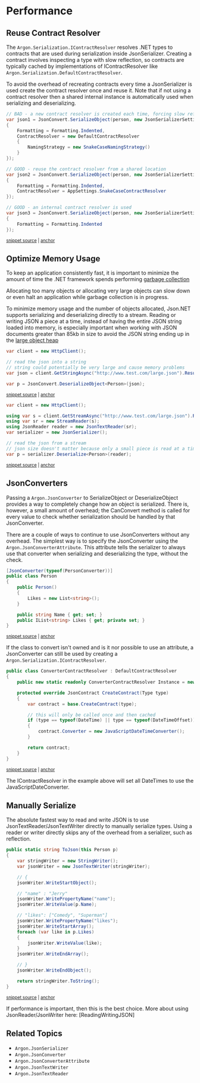 # Performance

## Reuse Contract Resolver

The `Argon.Serialization.IContractResolver` resolves .NET types to contracts that are used during serialization inside JsonSerializer. Creating a contract involves inspecting a type with slow reflection, so contracts are typically cached by implementations of IContractResolver like `Argon.Serialization.DefaultContractResolver`.

To avoid the overhead of recreating contracts every time a JsonSerializer is used create the contract resolver once and reuse it. Note that if not using a contract resolver then a shared internal instance is automatically used when serializing and deserializing.

<!-- snippet: ReuseContractResolver -->
<a id='snippet-reusecontractresolver'></a>
```cs
// BAD - a new contract resolver is created each time, forcing slow reflection to be used
var json1 = JsonConvert.SerializeObject(person, new JsonSerializerSettings
{
    Formatting = Formatting.Indented,
    ContractResolver = new DefaultContractResolver
    {
        NamingStrategy = new SnakeCaseNamingStrategy()
    }
});

// GOOD - reuse the contract resolver from a shared location
var json2 = JsonConvert.SerializeObject(person, new JsonSerializerSettings
{
    Formatting = Formatting.Indented,
    ContractResolver = AppSettings.SnakeCaseContractResolver
});

// GOOD - an internal contract resolver is used
var json3 = JsonConvert.SerializeObject(person, new JsonSerializerSettings
{
    Formatting = Formatting.Indented
});
```
<sup><a href='/src/Tests/Documentation/PerformanceTests.cs#L100-L123' title='Snippet source file'>snippet source</a> | <a href='#snippet-reusecontractresolver' title='Start of snippet'>anchor</a></sup>
<!-- endSnippet -->


## Optimize Memory Usage

To keep an application consistently fast, it is important to minimize the amount of time the .NET framework spends performing [garbage collection](http://msdn.microsoft.com/en-us/library/ms973837.aspx)

Allocating too many objects or allocating very large objects can slow down or even halt an application while garbage collection is in progress.

To minimize memory usage and the number of objects allocated, Json.NET supports serializing and deserializing directly to a stream. Reading or writing JSON a piece at a time, instead of having the entire JSON string loaded into memory, is especially important when working with JSON documents greater than 85kb in size to avoid the JSON string ending up in the [large object heap](http://msdn.microsoft.com/en-us/magazine/cc534993.aspx)

<!-- snippet: DeserializeString -->
<a id='snippet-deserializestring'></a>
```cs
var client = new HttpClient();

// read the json into a string
// string could potentially be very large and cause memory problems
var json = client.GetStringAsync("http://www.test.com/large.json").Result;

var p = JsonConvert.DeserializeObject<Person>(json);
```
<sup><a href='/src/Tests/Documentation/PerformanceTests.cs#L153-L161' title='Snippet source file'>snippet source</a> | <a href='#snippet-deserializestring' title='Start of snippet'>anchor</a></sup>
<!-- endSnippet -->

<!-- snippet: DeserializeStream -->
<a id='snippet-deserializestream'></a>
```cs
var client = new HttpClient();

using var s = client.GetStreamAsync("http://www.test.com/large.json").Result;
using var sr = new StreamReader(s);
using JsonReader reader = new JsonTextReader(sr);
var serializer = new JsonSerializer();

// read the json from a stream
// json size doesn't matter because only a small piece is read at a time from the HTTP request
var p = serializer.Deserialize<Person>(reader);
```
<sup><a href='/src/Tests/Documentation/PerformanceTests.cs#L167-L179' title='Snippet source file'>snippet source</a> | <a href='#snippet-deserializestream' title='Start of snippet'>anchor</a></sup>
<!-- endSnippet -->


## JsonConverters

Passing a `Argon.JsonConverter` to SerializeObject or DeserializeObject provides a way to completely change how an object is serialized. There is, however, a small amount of overhead; the CanConvert method is called for every value to check whether serialization should be handled by that JsonConverter.

There are a couple of ways to continue to use JsonConverters without any overhead. The simplest way is to specify the JsonConverter using the `Argon.JsonConverterAttribute`. This attribute tells the serializer to always use that converter when serializing and deserializing the type, without the check.

<!-- snippet: JsonConverterAttribute -->
<a id='snippet-jsonconverterattribute'></a>
```cs
[JsonConverter(typeof(PersonConverter))]
public class Person
{
    public Person()
    {
        Likes = new List<string>();
    }

    public string Name { get; set; }
    public IList<string> Likes { get; private set; }
}
```
<sup><a href='/src/Tests/Documentation/PerformanceTests.cs#L30-L42' title='Snippet source file'>snippet source</a> | <a href='#snippet-jsonconverterattribute' title='Start of snippet'>anchor</a></sup>
<!-- endSnippet -->

If the class to convert isn't owned and is it nor possible to use an attribute, a JsonConverter can still be used by creating a `Argon.Serialization.IContractResolver`.
<!-- snippet: JsonConverterContractResolver -->
<a id='snippet-jsonconvertercontractresolver'></a>
```cs
public class ConverterContractResolver : DefaultContractResolver
{
    public new static readonly ConverterContractResolver Instance = new();

    protected override JsonContract CreateContract(Type type)
    {
        var contract = base.CreateContract(type);

        // this will only be called once and then cached
        if (type == typeof(DateTime) || type == typeof(DateTimeOffset))
        {
            contract.Converter = new JavaScriptDateTimeConverter();
        }

        return contract;
    }
}
```
<sup><a href='/src/Tests/Documentation/PerformanceTests.cs#L44-L62' title='Snippet source file'>snippet source</a> | <a href='#snippet-jsonconvertercontractresolver' title='Start of snippet'>anchor</a></sup>
<!-- endSnippet -->

The IContractResolver in the example above will set all DateTimes to use the JavaScriptDateConverter.


## Manually Serialize

The absolute fastest way to read and write JSON is to use JsonTextReader/JsonTextWriter directly to manually serialize types. Using a reader or writer directly skips any of the overhead from a serializer, such as reflection.

<!-- snippet: ReaderWriter -->
<a id='snippet-readerwriter'></a>
```cs
public static string ToJson(this Person p)
{
    var stringWriter = new StringWriter();
    var jsonWriter = new JsonTextWriter(stringWriter);

    // {
    jsonWriter.WriteStartObject();

    // "name" : "Jerry"
    jsonWriter.WritePropertyName("name");
    jsonWriter.WriteValue(p.Name);

    // "likes": ["Comedy", "Superman"]
    jsonWriter.WritePropertyName("likes");
    jsonWriter.WriteStartArray();
    foreach (var like in p.Likes)
    {
        jsonWriter.WriteValue(like);
    }
    jsonWriter.WriteEndArray();

    // }
    jsonWriter.WriteEndObject();

    return stringWriter.ToString();
}
```
<sup><a href='/src/Tests/Documentation/PerformanceTests.cs#L185-L212' title='Snippet source file'>snippet source</a> | <a href='#snippet-readerwriter' title='Start of snippet'>anchor</a></sup>
<!-- endSnippet -->

If performance is important, then this is the best choice. More about using JsonReader/JsonWriter here: [ReadingWritingJSON]


## Related Topics

 * `Argon.JsonSerializer`
 * `Argon.JsonConverter`
 * `Argon.JsonConverterAttribute`
 * `Argon.JsonTextWriter`
 * `Argon.JsonTextReader`
